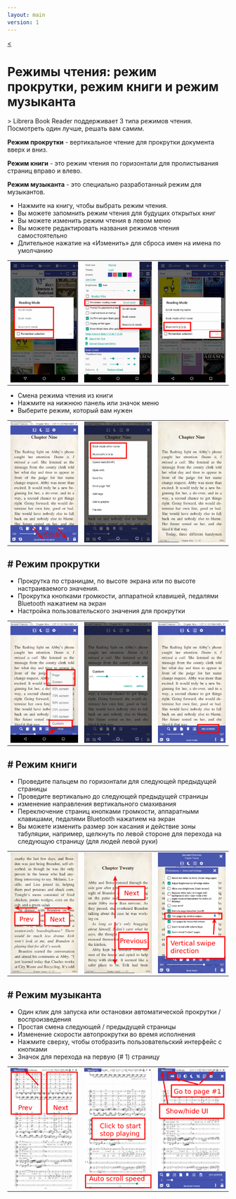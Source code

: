 ```yaml
---
layout: main
version: 1
---
```

[<](/wiki/faq)

# Режимы чтения: режим прокрутки, режим книги и режим музыканта

&gt; Librera Book Reader поддерживает 3 типа режимов чтения. Посмотреть один лучше, решать вам самим.

**Режим прокрутки** - вертикальное чтение для прокрутки документа вверх и вниз.

**Режим книги** - это режим чтения по горизонтали для пролистывания страниц вправо и влево.

**Режим музыканта** - это специально разработанный режим для музыкантов.

* Нажмите на книгу, чтобы выбрать режим чтения.
* Вы можете запомнить режим чтения для будущих открытых книг
* Вы можете изменить режим чтения в левом меню
* Вы можете редактировать названия режимов чтения самостоятельно
* Длительное нажатие на «Изменить» для сброса имен на имена по умолчанию

||||
|-|-|-|
|![](1.png)|![](2.png)|![](3.png)|

* Смена режима чтения из книги
* Нажмите на нижнюю панель или значок меню
* Выберите режим, который вам нужен

||||
|-|-|-|
|![](4.png)|![](5.png)|![](6.png)|

## # Режим прокрутки

* Прокрутка по страницам, по высоте экрана или по высоте настраиваемого значения.
* Прокрутка кнопками громкости, аппаратной клавишей, педалями Bluetooth нажатием на экран
* Настройка пользовательского значения для прокрутки

||||
|-|-|-|
|![](7.png)|![](8.png)|![](9.png)|


## # Режим книги
* Проведите пальцем по горизонтали для следующей предыдущей страницы
* Проведите вертикально до следующей предыдущей страницы
* изменение направления вертикального смахивания
* Переключение страниц кнопками громкости, аппаратными клавишами, педалями Bluetooth нажатием на экран
* Вы можете изменить размер зон касания и действие зоны табуляции, например, щелкнуть по левой стороне для перехода на следующую страницу (для людей левой руки)

||||
|-|-|-|
|![](10.png)|![](11.png)|![](12.png)|

## # Режим музыканта
* Один клик для запуска или остановки автоматической прокрутки / воспроизведения
* Простая смена следующей / предыдущей страницы
* Изменение скорости автопрокрутки во время исполнения
* Нажмите сверху, чтобы отобразить пользовательский интерфейс с кнопками
* Значок для перехода на первую (# 1) страницу

||||
|-|-|-|
|![](13.png)|![](14.png)|![](15.png)|

